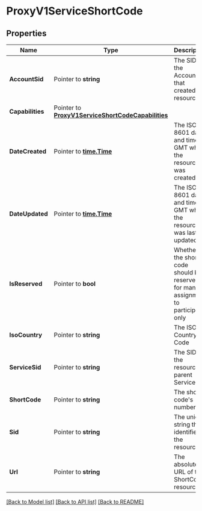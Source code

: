 # ProxyV1ServiceShortCode

## Properties

Name | Type | Description | Notes
------------ | ------------- | ------------- | -------------
**AccountSid** | Pointer to **string** | The SID of the Account that created the resource |
**Capabilities** | Pointer to [**ProxyV1ServiceShortCodeCapabilities**](ProxyV1ServiceShortCodeCapabilities.md) |  |
**DateCreated** | Pointer to [**time.Time**](time.Time.md) | The ISO 8601 date and time in GMT when the resource was created |
**DateUpdated** | Pointer to [**time.Time**](time.Time.md) | The ISO 8601 date and time in GMT when the resource was last updated |
**IsReserved** | Pointer to **bool** | Whether the short code should be reserved for manual assignment to participants only |
**IsoCountry** | Pointer to **string** | The ISO Country Code |
**ServiceSid** | Pointer to **string** | The SID of the resource's parent Service |
**ShortCode** | Pointer to **string** | The short code's number |
**Sid** | Pointer to **string** | The unique string that identifies the resource |
**Url** | Pointer to **string** | The absolute URL of the ShortCode resource |

[[Back to Model list]](../README.md#documentation-for-models) [[Back to API list]](../README.md#documentation-for-api-endpoints) [[Back to README]](../README.md)



